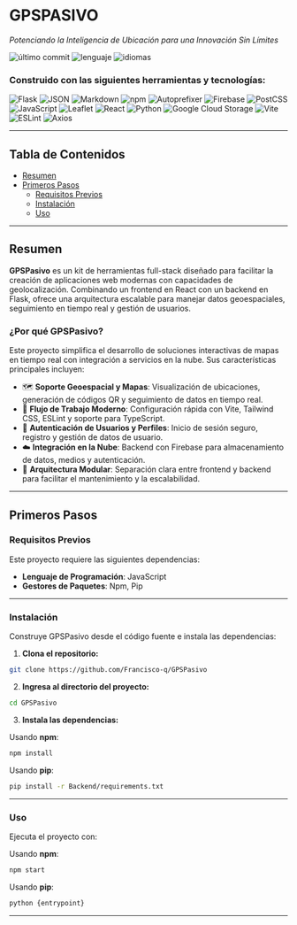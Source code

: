 # GPSPASIVO

*Potenciando la Inteligencia de Ubicación para una Innovación Sin Límites*

![último commit](https://img.shields.io/badge/last%20commit-june-blue)
![lenguaje](https://img.shields.io/badge/javascript-67.2%25-yellow)
![idiomas](https://img.shields.io/badge/languages-4-informational)

### Construido con las siguientes herramientas y tecnologías:

![Flask](https://img.shields.io/badge/-Flask-black)
![JSON](https://img.shields.io/badge/-JSON-black)
![Markdown](https://img.shields.io/badge/-Markdown-black)
![npm](https://img.shields.io/badge/-npm-red)
![Autoprefixer](https://img.shields.io/badge/-Autoprefixer-red)
![Firebase](https://img.shields.io/badge/-Firebase-orange)
![PostCSS](https://img.shields.io/badge/-PostCSS-orange)
![JavaScript](https://img.shields.io/badge/-JavaScript-yellow)
![Leaflet](https://img.shields.io/badge/-Leaflet-green)
![React](https://img.shields.io/badge/-React-blue)
![Python](https://img.shields.io/badge/-Python-blue)
![Google Cloud Storage](https://img.shields.io/badge/-Google%20Cloud%20Storage-blue)
![Vite](https://img.shields.io/badge/-Vite-purple)
![ESLint](https://img.shields.io/badge/-ESLint-purple)
![Axios](https://img.shields.io/badge/-Axios-purple)

---

## Tabla de Contenidos

- [Resumen](#resumen)
- [Primeros Pasos](#primeros-pasos)
  - [Requisitos Previos](#requisitos-previos)
  - [Instalación](#instalación)
  - [Uso](#uso)

---

## Resumen

**GPSPasivo** es un kit de herramientas full-stack diseñado para facilitar la creación de aplicaciones web modernas con capacidades de geolocalización. Combinando un frontend en React con un backend en Flask, ofrece una arquitectura escalable para manejar datos geoespaciales, seguimiento en tiempo real y gestión de usuarios.

### ¿Por qué GPSPasivo?

Este proyecto simplifica el desarrollo de soluciones interactivas de mapas en tiempo real con integración a servicios en la nube. Sus características principales incluyen:

- 🗺️ **Soporte Geoespacial y Mapas**: Visualización de ubicaciones, generación de códigos QR y seguimiento de datos en tiempo real.
- 🚀 **Flujo de Trabajo Moderno**: Configuración rápida con Vite, Tailwind CSS, ESLint y soporte para TypeScript.
- 🔐 **Autenticación de Usuarios y Perfiles**: Inicio de sesión seguro, registro y gestión de datos de usuario.
- ☁️ **Integración en la Nube**: Backend con Firebase para almacenamiento de datos, medios y autenticación.
- 🧱 **Arquitectura Modular**: Separación clara entre frontend y backend para facilitar el mantenimiento y la escalabilidad.

---

## Primeros Pasos

### Requisitos Previos

Este proyecto requiere las siguientes dependencias:

- **Lenguaje de Programación**: JavaScript  
- **Gestores de Paquetes**: Npm, Pip

---

### Instalación

Construye GPSPasivo desde el código fuente e instala las dependencias:

1. **Clona el repositorio:**

```bash
git clone https://github.com/Francisco-q/GPSPasivo
```

2. **Ingresa al directorio del proyecto:**

```bash
cd GPSPasivo
```

3. **Instala las dependencias:**

Usando **npm**:

```bash
npm install
```

Usando **pip**:

```bash
pip install -r Backend/requirements.txt
```

---

### Uso

Ejecuta el proyecto con:

Usando **npm**:

```bash
npm start
```

Usando **pip**:

```bash
python {entrypoint}
```

---
